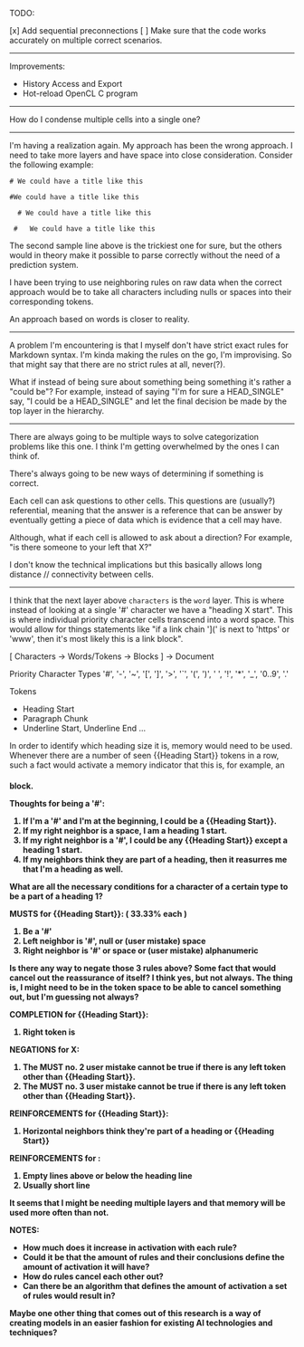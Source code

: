 TODO:

[x] Add sequential preconnections
[ ] Make sure that the code works accurately on multiple correct scenarios.

--------------------------------------------------------------------------------

Improvements:

- History Access and Export
- Hot-reload OpenCL C program

--------------------------------------------------------------------------------

How do I condense multiple cells into a single one?

--------------------------------------------------------------------------------

I'm having a realization again. My approach has been the wrong approach. I need to take more layers and have space into close consideration. Consider the following example:

```
# We could have a title like this

#We could have a title like this

  # We could have a title like this

 #   We could have a title like this
```

The second sample line above is the trickiest one for sure, but the others would in theory make it possible to parse correctly without the need of a prediction system.

I have been trying to use neighboring rules on raw data when the correct approach would be to take all characters including nulls or spaces into their corresponding tokens.

An approach based on words is closer to reality.

--------------------------------------------------------------------------------

A problem I'm encountering is that I myself don't have strict exact rules for Markdown syntax. I'm kinda making the rules on the go, I'm improvising. So that might say that there are no strict rules at all, never(?). 

What if instead of being sure about something being something it's rather a "could be"? For example, instead of saying "I'm for sure a HEAD_SINGLE" say, "I could be a HEAD_SINGLE" and let the final decision be made by the top layer in the hierarchy.

--------------------------------------------------------------------------------

There are always going to be multiple ways to solve categorization problems like this one. I think I'm getting overwhelmed by the ones I can think of.

There's always going to be new ways of determining if something is correct.

Each cell can ask questions to other cells.
This questions are (usually?) referential, meaning that the answer is a reference that can be answer by eventually getting a piece of data which is evidence that a cell may have.

Although, what if each cell is allowed to ask about a direction?
For example, "is there someone to your left that X?"

I don't know the technical implications but this basically allows long distance // connectivity between cells.

--------------------------------------------------------------------------------

I think that the next layer above `characters` is the `word` layer. This is where instead of looking at a single '#' character we have a "heading X start". This is where individual priority character cells transcend into a word space. This would allow for things statements like "if a link chain '](' is next to 'https' or 'www', then it's most likely this is a link block".

[ Characters -> Words/Tokens -> Blocks ] -> Document

Priority Character Types
'#', '-', '~', '[', ']', '>', '`', '(', ')', ' ', '!', '*', '_', '0..9', '.'

Tokens
- Heading Start
- Paragraph Chunk
- Underline Start, Underline End
...

In order to identify which heading size it is, memory would need to be used. Whenever there are a number of seen {{Heading Start}} tokens in a row, such a fact would activate a memory indicator that this is, for example, an <H4> block.

Thoughts for being a '#':
1. If I'm a '#' and I'm at the beginning, I could be a {{Heading Start}}.
2. If my right neighbor is a space, I am a heading 1 start.
3. If my right neighbor is a '#', I could be any {{Heading Start}} except 
   a heading 1 start.
4. If my neighbors think they are part of a heading, then it reasurres
   me that I'm a heading as well.

What are all the necessary conditions for a character of a certain type to be a part of a heading 1?

MUSTS for {{Heading Start}}: ( 33.33% each )
1. Be a '#'
2. Left neighbor is '#', null or (user mistake) space
3. Right neighbor is '#' or space or (user mistake) alphanumeric

Is there any way to negate those 3 rules above? Some fact that would cancel out the reassurance of itself? I think yes, but not always. The thing is, I might need to be in the token space to be able to cancel something out, but I'm guessing not always?

COMPLETION for {{Heading Start}}:
1. Right token is <Paragraph Chunk>

NEGATIONS for X:
1. The MUST no. 2 user mistake cannot be true if there is any left token other than {{Heading Start}}.
2. The MUST no. 3 user mistake cannot be true if there is any left token other than {{Heading Start}}.

REINFORCEMENTS for {{Heading Start}}:
1. Horizontal neighbors think they're part of a heading or {{Heading Start}}

REINFORCEMENTS for <HEADING>:
1. Empty lines above or below the heading line
2. Usually short line

It seems that I might be needing multiple layers and that memory will be used more often than not.

NOTES:

* How much does it increase in activation with each rule?
* Could it be that the amount of rules and their conclusions define 
  the amount of activation it will have?
* How do rules cancel each other out?
* Can there be an algorithm that defines the amount of activation a set of 
  rules would result in?

Maybe one other thing that comes out of this research is a way of creating models in an easier fashion for existing AI technologies and techniques?
